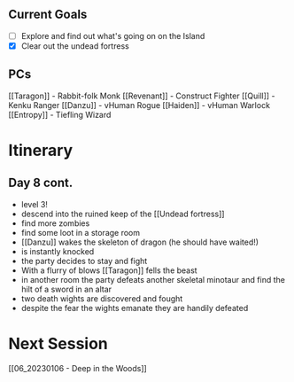 
## Current Goals
- [ ] Explore and find out what's going on on the Island
- [x] Clear out the undead fortress

## PCs
[[Taragon]] - Rabbit-folk Monk
[[Revenant]] - Construct Fighter
[[Quill]] - Kenku Ranger
[[Danzu]] - vHuman Rogue
[[Haiden]] - vHuman Warlock
[[Entropy]] - Tiefling Wizard

# Itinerary

## Day 8 cont.
- level 3!
- descend into the ruined keep of the [[Undead fortress]]
- find more zombies
- find some loot in a storage room
- [[Danzu]] wakes the skeleton of dragon (he should have waited!)
- is instantly knocked
- the party decides to stay and fight
- With a flurry of blows [[Taragon]] fells the beast
- in another room the party defeats another skeletal minotaur and find the hilt of a sword in an altar
- two death wights are discovered and fought
- despite the fear the wights emanate they are handily defeated
# Next Session
[[06_20230106 - Deep in the Woods]]
